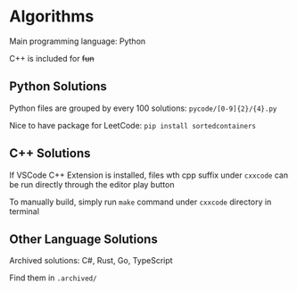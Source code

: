 # Algorithms
Main programming language: Python

C++ is included for ~~fun~~

## Python Solutions
Python files are grouped by every 100 solutions: ```pycode/[0-9]{2}/{4}.py```

Nice to have package for LeetCode: ```pip install sortedcontainers```

## C++ Solutions
If VSCode C++ Extension is installed, files wth cpp suffix under ```cxxcode``` can be run directly through the editor play button

To manually build, simply run ```make``` command under ```cxxcode``` directory in terminal

## Other Language Solutions

Archived solutions: C#, Rust, Go, TypeScript

Find them in ```.archived/```

